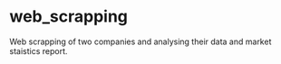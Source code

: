 # web_scrapping
Web scrapping of two companies and analysing their data and market staistics report.
